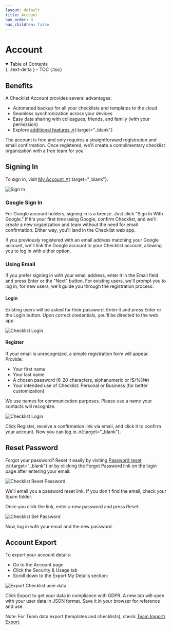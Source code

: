 ```yaml
---
layout: default
title: Account
nav_order: 3
has_children: false
---
```


# Account

<details open markdown="block">
  <summary>
    Table of Contents
  </summary>
  {: .text-delta }
- TOC
{:toc}
</details>

## Benefits

A Checklist Account provides several advantages:

- Automated backup for all your checklists and templates to the cloud
- Seamless synchronization across your devices
- Easy data sharing with colleagues, friends, and family (with your permission)
- Explore [additional features ↗](https://checklist.com/features){:target="\_blank"}

The account is free and only requires a straightforward registration and email confirmation. Once registered, we'll create a complimentary checklist organization with a free team for you.

## Signing In

To sign in, visit [My Account ↗](https://app2.checklist.com){:target="\_blank"}.

![Sign In](/assets/images/account/signin.png)

### Google Sign In

For Google account holders, signing in is a breeze. Just click "Sign In With Google." If it's your first time using Google, confirm Checklist, and we'll create a new organization and team without the need for email confirmation. Either way, you'll land in the Checklist web app.

If you previously registered with an email address matching your Google account, we'll link the Google account to your Checklist account, allowing you to log in with either option.

### Using Email

If you prefer signing in with your email address, enter it in the Email field and press Enter or the "Next" button. For existing users, we'll prompt you to log in; for new users, we'll guide you through the registration process.

#### Login

Existing users will be asked for their password. Enter it and press Enter or the Login button. Upon correct credentials, you'll be directed to the web app.

![Checklist Login](/assets/images/account/login.png)

#### Register

If your email is unrecognized, a simple registration form will appear. Provide:

- Your first name
- Your last name
- A chosen password (6-20 characters, alphanumeric or !$/%@#)
- Your intended use of Checklist: Personal or Business (for better customization)

We use names for communication purposes. Please use a name your contacts will recognize.

![Checklist Login](/assets/images/account/login.png)

Click Register, receive a confirmation link via email, and click it to confirm your account. Now you can [log in ↗](https://app2.checklist.com){:target="\_blank"}.

## Reset Password

Forgot your password? Reset it easily by visiting [Password reset ↗](https://app2.checklist.com/password-forgotten){:target="\_blank"} or by clicking the Forgot Password link on the login page after entering your email:

![Checklist Reset Password](/assets/images/account/login-forgot-password.png)

We'll email you a password reset link. If you don't find the email, check your Spam folder.

Once you click the link, enter a new password and press Reset:

![Checklist Set Password](/assets/images/account/password-reset.png)

Now, log in with your email and the new password.

## Account Export

To export your account details:

- Go to the Account page
- Click the Security & Usage tab
- Scroll down to the Export My Details section:

![Export Checklist user data](/assets/images/account/user-export.png)

Click Export to get your data in compliance with GDPR. A new tab will open with your user data in JSON format. Save it in your browser for reference and use.

Note: For Team data export (templates and checklists), check [Team Import/ Export](/teams/import-export/).
